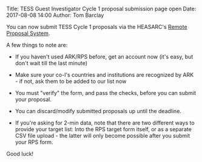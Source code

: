 Title: TESS Guest Investigator Cycle 1 proposal submission page open
Date: 2017-08-08 14:00
Author: Tom Barclay

You can now submit TESS Cycle 1 proposals via the HEASARC's [Remote Proposal System](https://heasarc.gsfc.nasa.gov/ark/rps/).

A few things to note are:

* If you haven't used ARK/RPS before, get an account now (it's easy, but don't wait till the last minute)

* Make sure your co-I's countries and institutions are recognized by ARK - if not, ask them to be added to our list now

* You must "verify" the form, and pass the checks, before you can submit your proposal.

* You can discard/modify submitted proposals up until the deadline.

* If you're asking for 2-min data, note that there are two different ways to provide your target list: Into the RPS target form itself, or as a separate CSV file upload - the latter will only become possible after you submit your RPS form.

Good luck!
